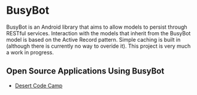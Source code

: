 BusyBot
=======

BusyBot is an Android library that aims to allow models to persist through RESTful services. Interaction with the models that inherit from the BusyBot model is based on the Active Record pattern. Simple caching is built in (although there is currently no way to overide it). This project is very much a work in progress.

Open Source Applications Using BusyBot
--------------------------------------

- [Desert Code Camp](https://github.com/kylestew/desert-code-camp, "Desert Code Camp on Github")
